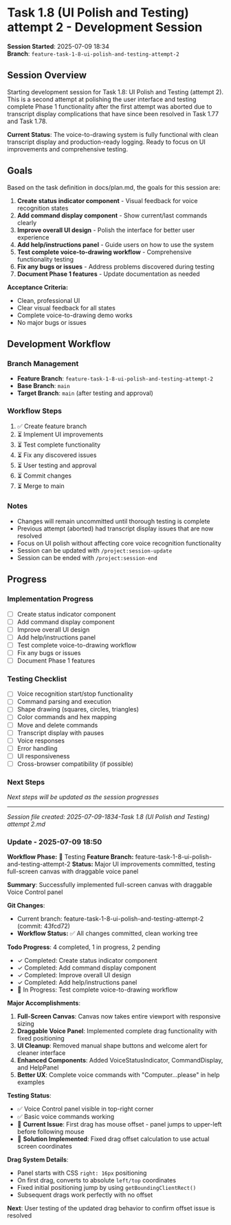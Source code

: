 # Task 1.8 (UI Polish and Testing) attempt 2 - Development Session

**Session Started**: 2025-07-09 18:34  
**Branch**: `feature-task-1-8-ui-polish-and-testing-attempt-2`

## Session Overview

Starting development session for Task 1.8: UI Polish and Testing (attempt 2). This is a second attempt at polishing the user interface and testing complete Phase 1 functionality after the first attempt was aborted due to transcript display complications that have since been resolved in Task 1.77 and Task 1.78.

**Current Status**: The voice-to-drawing system is fully functional with clean transcript display and production-ready logging. Ready to focus on UI improvements and comprehensive testing.

## Goals

Based on the task definition in docs/plan.md, the goals for this session are:

1. **Create status indicator component** - Visual feedback for voice recognition states
2. **Add command display component** - Show current/last commands clearly
3. **Improve overall UI design** - Polish the interface for better user experience
4. **Add help/instructions panel** - Guide users on how to use the system
5. **Test complete voice-to-drawing workflow** - Comprehensive functionality testing
6. **Fix any bugs or issues** - Address problems discovered during testing
7. **Document Phase 1 features** - Update documentation as needed

**Acceptance Criteria:**
- Clean, professional UI
- Clear visual feedback for all states
- Complete voice-to-drawing demo works
- No major bugs or issues

## Development Workflow

### Branch Management
- **Feature Branch**: `feature-task-1-8-ui-polish-and-testing-attempt-2`
- **Base Branch**: `main`
- **Target Branch**: `main` (after testing and approval)

### Workflow Steps
1. ✅ Create feature branch
2. ⏳ Implement UI improvements
3. ⏳ Test complete functionality
4. ⏳ Fix any discovered issues
5. ⏳ User testing and approval
6. ⏳ Commit changes
7. ⏳ Merge to main

### Notes
- Changes will remain uncommitted until thorough testing is complete
- Previous attempt (aborted) had transcript display issues that are now resolved
- Focus on UI polish without affecting core voice recognition functionality
- Session can be updated with `/project:session-update`
- Session can be ended with `/project:session-end`

## Progress

### Implementation Progress
- [ ] Create status indicator component
- [ ] Add command display component
- [ ] Improve overall UI design
- [ ] Add help/instructions panel
- [ ] Test complete voice-to-drawing workflow
- [ ] Fix any bugs or issues
- [ ] Document Phase 1 features

### Testing Checklist
- [ ] Voice recognition start/stop functionality
- [ ] Command parsing and execution
- [ ] Shape drawing (squares, circles, triangles)
- [ ] Color commands and hex mapping
- [ ] Move and delete commands
- [ ] Transcript display with pauses
- [ ] Voice responses
- [ ] Error handling
- [ ] UI responsiveness
- [ ] Cross-browser compatibility (if possible)

### Next Steps
*Next steps will be updated as the session progresses*

---

*Session file created: 2025-07-09-1834-Task 1.8 (UI Polish and Testing) attempt 2.md*

### Update - 2025-07-09 18:50

**Workflow Phase:** 🧪 Testing
**Feature Branch:** feature-task-1-8-ui-polish-and-testing-attempt-2
**Status:** Major UI improvements committed, testing full-screen canvas with draggable voice panel

**Summary**: Successfully implemented full-screen canvas with draggable Voice Control panel

**Git Changes**:
- Current branch: feature-task-1-8-ui-polish-and-testing-attempt-2 (commit: 43fcd72)
- **Workflow Status:** ✅ All changes committed, clean working tree

**Todo Progress**: 4 completed, 1 in progress, 2 pending
- ✓ Completed: Create status indicator component
- ✓ Completed: Add command display component  
- ✓ Completed: Improve overall UI design
- ✓ Completed: Add help/instructions panel
- 🔄 In Progress: Test complete voice-to-drawing workflow

**Major Accomplishments**:
1. **Full-Screen Canvas**: Canvas now takes entire viewport with responsive sizing
2. **Draggable Voice Panel**: Implemented complete drag functionality with fixed positioning
3. **UI Cleanup**: Removed manual shape buttons and welcome alert for cleaner interface
4. **Enhanced Components**: Added VoiceStatusIndicator, CommandDisplay, and HelpPanel
5. **Better UX**: Complete voice commands with "Computer...please" in help examples

**Testing Status**: 
- ✅ Voice Control panel visible in top-right corner
- ✅ Basic voice commands working
- 🔧 **Current Issue**: First drag has mouse offset - panel jumps to upper-left before following mouse
- 🔧 **Solution Implemented**: Fixed drag offset calculation to use actual screen coordinates

**Drag System Details**:
- Panel starts with CSS `right: 16px` positioning
- On first drag, converts to absolute `left/top` coordinates
- Fixed initial positioning jump by using `getBoundingClientRect()` 
- Subsequent drags work perfectly with no offset

**Next**: User testing of the updated drag behavior to confirm offset issue is resolved